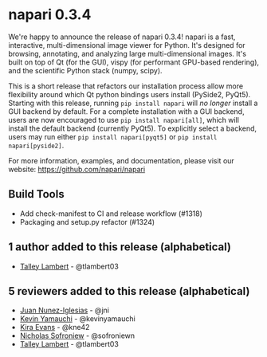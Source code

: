 # napari 0.3.4

We're happy to announce the release of napari 0.3.4!
napari is a fast, interactive, multi-dimensional image viewer for Python.
It's designed for browsing, annotating, and analyzing large multi-dimensional
images. It's built on top of Qt (for the GUI), vispy (for performant GPU-based
rendering), and the scientific Python stack (numpy, scipy).

This is a short release that refactors our installation process allow more
flexibility around which Qt python bindings users install (PySide2, PyQt5).
Starting with this release, running `pip install napari` will *no longer*
install a GUI backend by default. For a complete installation with a GUI
backend, users are now encouraged to use `pip install napari[all]`, which
will install the default backend (currently PyQt5).  To explicitly select
a backend, users may run either `pip install napari[pyqt5]` or
`pip install napari[pyside2]`.

For more information, examples, and documentation, please visit our website:
https://github.com/napari/napari

## Build Tools

- Add check-manifest to CI and release workflow (#1318)
- Packaging and setup.py refactor (#1324)

## 1 author added to this release (alphabetical)

- [Talley Lambert](https://github.com/napari/napari/commits?author=tlambert03) - @tlambert03

## 5 reviewers added to this release (alphabetical)

- [Juan Nunez-Iglesias](https://github.com/napari/napari/commits?author=jni) - @jni
- [Kevin Yamauchi](https://github.com/napari/napari/commits?author=kevinyamauchi) - @kevinyamauchi
- [Kira Evans](https://github.com/napari/napari/commits?author=kne42) - @kne42
- [Nicholas Sofroniew](https://github.com/napari/napari/commits?author=sofroniewn) - @sofroniewn
- [Talley Lambert](https://github.com/napari/napari/commits?author=tlambert03) - @tlambert03
